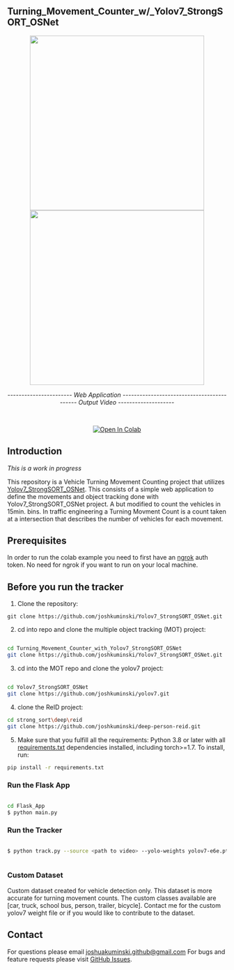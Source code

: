 ## Turning_Movement_Counter_w/_Yolov7_StrongSORT_OSNet





<div align="center">
<p>
<img src="Flask_App/demo.gif" width="400"/>  <img src="demo.gif" width="400"/> 
</p>
  <p><i>----------------------- Web Application ---------------------</i><i>---------------------- Output Video --------------------</i>
  </p>
<br>
  
<a href="https://colab.research.google.com/drive/13vHgJh_sT52fsWvrhmbNx_RK21hI0tBS#scrollTo=rEAldD9xRFG1=sharing"><img src="https://colab.research.google.com/assets/colab-badge.svg" alt="Open In Colab"></a>
</div>

</div>


## Introduction
*This is a work in progress*

This repository is a Vehicle Turning Movement Counting project that utilizes [Yolov7_StrongSORT_OSNet](https://github.com/mikel-brostrom/Yolov7_StrongSORT_OSNet).
This consists of a simple web application to define the movements and object tracking done with Yolov7_StrongSORT_OSNet project. A but modified to count the vehicles in 15min. bins. In traffic engineering a Turning Movment Count is a count taken at a intersection that describes the number of vehicles for each movement. 

## Prerequisites
In order to run the colab example you need to first have an [ngrok](https://ngrok.com/) auth token. No need for ngrok if you want to run on your local machine.

## Before you run the tracker

1. Clone the repository:

`git clone https://github.com/joshkuminski/Yolov7_StrongSORT_OSNet.git`

2. cd into repo and clone the multiple object tracking (MOT) project:
```bash

cd Turning_Movement_Counter_with_Yolov7_StrongSORT_OSNet
git clone https://github.com/joshkuminski/Yolov7_StrongSORT_OSNet.git

```

3. cd into the MOT repo and clone the yolov7 project:
```bash

cd Yolov7_StrongSORT_OSNet
git clone https://github.com/joshkuminski/yolov7.git

```

4. clone the ReID project:
```bash
cd strong_sort\deep\reid
git clone https://github.com/joshkuminski/deep-person-reid.git
```

5. Make sure that you fulfill all the requirements: Python 3.8 or later with all [requirements.txt](https://github.com/mikel-brostrom/Yolov7_DeepSort_Pytorch/blob/master/requirements.txt) dependencies installed, including torch>=1.7. To install, run:
```bash
pip install -r requirements.txt
```

### Run the Flask App
```bash

cd Flask_App
$ python main.py

```

### Run the Tracker

```bash

$ python track.py --source <path to video> --yolo-weights yolov7-e6e.pt --img 640 --classes 2 3 5 7 --strong-sort-weights osnet_x0_25_market1501.pt --save-vid
                                                                                                                                                     --show-vid --device 0 #if cuda is available
```

### Custom Dataset
Custom dataset created for vehicle detection only. This dataset is more accurate for turning movement counts. The custom classes available are [car, truck, school bus, person, trailer, bicycle].  Contact me for the custom yolov7 weight file or if you would like to contribute to the dataset. 


## Contact 
For questions please email joshuakuminski.github@gmail.com
For bugs and feature requests please visit [GitHub Issues](https://github.com/joshkuminski/Turning_Movement_Counter_with_Yolov7_StrongSORT_OSNet/issues).

